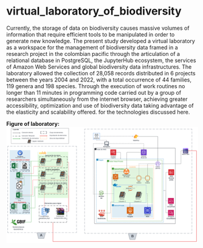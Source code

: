 # virtual_laboratory_of_biodiversity
Currently, the storage of data on biodiversity causes massive volumes of information that require efficient tools to be manipulated in order to generate new knowledge. The present study developed a virtual laboratory as a workspace for the management of biodiversity data framed in a research project in the colombian pacific through the articulation of a relational database in PostgreSQL, the JupyterHub ecosystem, the services of Amazon Web Services and global biodiversity data infrastructures. The laboratory allowed the collection of 28,058 records distributed in 6 projects between the years 2004 and 2022, with a total occurrence of 44 families, 119 genera and 198 species. Through the execution of work routines no longer than 11 minutes in programming code carried out by a group of researchers simultaneously from the internet browser, achieving greater accessibility, optimization and use of biodiversity data taking advantage of the elasticity and scalability offered. for the technologies discussed here.

**Figure of laboratory:**
![alt text](https://github.com/juanpac96/virtual_laboratory_of_biodiversity/blob/main/AWS%20Architecture_2.png?raw=true)
